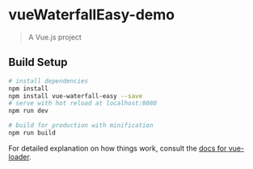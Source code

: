 # vueWaterfallEasy-demo

> A Vue.js project

## Build Setup

``` bash
# install dependencies
npm install
npm install vue-waterfall-easy --save
# serve with hot reload at localhost:8080
npm run dev

# build for production with minification
npm run build
```

For detailed explanation on how things work, consult the [docs for vue-loader](http://vuejs.github.io/vue-loader).
